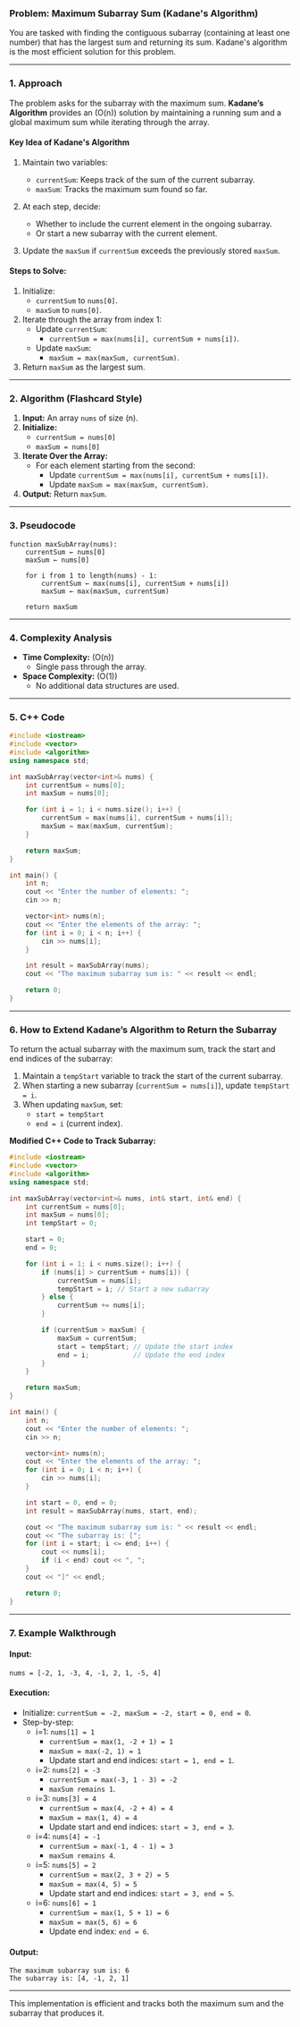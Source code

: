### Problem: Maximum Subarray Sum (Kadane's Algorithm)

You are tasked with finding the contiguous subarray (containing at least one number) that has the largest sum and returning its sum. Kadane's algorithm is the most efficient solution for this problem.

---

### **1. Approach**
The problem asks for the subarray with the maximum sum. **Kadane’s Algorithm** provides an \(O(n)\) solution by maintaining a running sum and a global maximum sum while iterating through the array.

#### **Key Idea of Kadane's Algorithm**
1. Maintain two variables:
   - `currentSum`: Keeps track of the sum of the current subarray.
   - `maxSum`: Tracks the maximum sum found so far.

2. At each step, decide:
   - Whether to include the current element in the ongoing subarray.
   - Or start a new subarray with the current element.

3. Update the `maxSum` if `currentSum` exceeds the previously stored `maxSum`.

#### **Steps to Solve:**
1. Initialize:
   - `currentSum` to `nums[0]`.
   - `maxSum` to `nums[0]`.
2. Iterate through the array from index 1:
   - Update `currentSum`:
     - `currentSum = max(nums[i], currentSum + nums[i])`.
   - Update `maxSum`:
     - `maxSum = max(maxSum, currentSum)`.
3. Return `maxSum` as the largest sum.

---

### **2. Algorithm (Flashcard Style)**
1. **Input:** An array `nums` of size \(n\).
2. **Initialize:** 
   - `currentSum = nums[0]`
   - `maxSum = nums[0]`
3. **Iterate Over the Array:**
   - For each element starting from the second:
     - Update `currentSum = max(nums[i], currentSum + nums[i])`.
     - Update `maxSum = max(maxSum, currentSum)`.
4. **Output:** Return `maxSum`.

---

### **3. Pseudocode**
```
function maxSubArray(nums):
    currentSum ← nums[0]
    maxSum ← nums[0]

    for i from 1 to length(nums) - 1:
        currentSum ← max(nums[i], currentSum + nums[i])
        maxSum ← max(maxSum, currentSum)

    return maxSum
```

---

### **4. Complexity Analysis**
- **Time Complexity:** \(O(n)\)
  - Single pass through the array.
- **Space Complexity:** \(O(1)\)
  - No additional data structures are used.

---

### **5. C++ Code**

```cpp
#include <iostream>
#include <vector>
#include <algorithm>
using namespace std;

int maxSubArray(vector<int>& nums) {
    int currentSum = nums[0];
    int maxSum = nums[0];

    for (int i = 1; i < nums.size(); i++) {
        currentSum = max(nums[i], currentSum + nums[i]);
        maxSum = max(maxSum, currentSum);
    }

    return maxSum;
}

int main() {
    int n;
    cout << "Enter the number of elements: ";
    cin >> n;

    vector<int> nums(n);
    cout << "Enter the elements of the array: ";
    for (int i = 0; i < n; i++) {
        cin >> nums[i];
    }

    int result = maxSubArray(nums);
    cout << "The maximum subarray sum is: " << result << endl;

    return 0;
}
```

---

### **6. How to Extend Kadane’s Algorithm to Return the Subarray**
To return the actual subarray with the maximum sum, track the start and end indices of the subarray:

1. Maintain a `tempStart` variable to track the start of the current subarray.
2. When starting a new subarray (`currentSum = nums[i]`), update `tempStart = i`.
3. When updating `maxSum`, set:
   - `start = tempStart`
   - `end = i` (current index).

**Modified C++ Code to Track Subarray:**
```cpp
#include <iostream>
#include <vector>
#include <algorithm>
using namespace std;

int maxSubArray(vector<int>& nums, int& start, int& end) {
    int currentSum = nums[0];
    int maxSum = nums[0];
    int tempStart = 0;

    start = 0;
    end = 0;

    for (int i = 1; i < nums.size(); i++) {
        if (nums[i] > currentSum + nums[i]) {
            currentSum = nums[i];
            tempStart = i; // Start a new subarray
        } else {
            currentSum += nums[i];
        }

        if (currentSum > maxSum) {
            maxSum = currentSum;
            start = tempStart; // Update the start index
            end = i;           // Update the end index
        }
    }

    return maxSum;
}

int main() {
    int n;
    cout << "Enter the number of elements: ";
    cin >> n;

    vector<int> nums(n);
    cout << "Enter the elements of the array: ";
    for (int i = 0; i < n; i++) {
        cin >> nums[i];
    }

    int start = 0, end = 0;
    int result = maxSubArray(nums, start, end);

    cout << "The maximum subarray sum is: " << result << endl;
    cout << "The subarray is: [";
    for (int i = start; i <= end; i++) {
        cout << nums[i];
        if (i < end) cout << ", ";
    }
    cout << "]" << endl;

    return 0;
}
```

---

### **7. Example Walkthrough**
#### Input:
```plaintext
nums = [-2, 1, -3, 4, -1, 2, 1, -5, 4]
```

#### Execution:
- Initialize: `currentSum = -2, maxSum = -2, start = 0, end = 0`.
- Step-by-step:
  - i=1: `nums[1] = 1`
    - `currentSum = max(1, -2 + 1) = 1`
    - `maxSum = max(-2, 1) = 1`
    - Update start and end indices: `start = 1, end = 1`.
  - i=2: `nums[2] = -3`
    - `currentSum = max(-3, 1 - 3) = -2`
    - `maxSum remains 1`.
  - i=3: `nums[3] = 4`
    - `currentSum = max(4, -2 + 4) = 4`
    - `maxSum = max(1, 4) = 4`
    - Update start and end indices: `start = 3, end = 3`.
  - i=4: `nums[4] = -1`
    - `currentSum = max(-1, 4 - 1) = 3`
    - `maxSum remains 4`.
  - i=5: `nums[5] = 2`
    - `currentSum = max(2, 3 + 2) = 5`
    - `maxSum = max(4, 5) = 5`
    - Update start and end indices: `start = 3, end = 5`.
  - i=6: `nums[6] = 1`
    - `currentSum = max(1, 5 + 1) = 6`
    - `maxSum = max(5, 6) = 6`
    - Update end index: `end = 6`.

#### Output:
```plaintext
The maximum subarray sum is: 6
The subarray is: [4, -1, 2, 1]
```

---

This implementation is efficient and tracks both the maximum sum and the subarray that produces it.